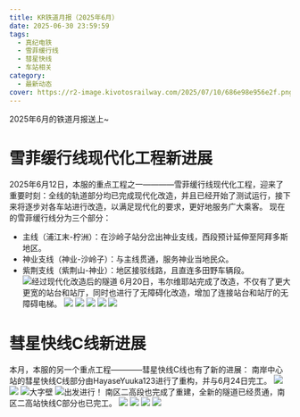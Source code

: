 ```yaml
---
title: KR铁道月报（2025年6月）
date: 2025-06-30 23:59:59
tags:
  - 真纪电铁
  - 雪菲缓行线
  - 彗星快线
  - 车站相关
category:
  - 最新动态
cover: https://r2-image.kivotosrailway.com/2025/07/10/686e98e956e2f.png
---
```

2025年6月的铁道月报送上~

# 雪菲缓行线现代化工程新进展
2025年6月12日，本服的重点工程之一————雪菲缓行线现代化工程，迎来了重要时刻：全线的轨道部分均已完成现代化改造，并且已经开始了测试运行，接下来将逐步对各车站进行改造，以满足现代化的要求，更好地服务广大乘客。
现在的雪菲缓行线分为三个部分：
* 主线（浦江末-柠洲）：在沙岭子站分岔出神业支线，西段预计延伸至阿拜多斯地区。
* 神业支线（神业-沙岭子）：与主线贯通，服务神业当地民众。
* 紫荆支线（紫荆山-神业）：地区接驳线路，且直连多田野车辆段。
![经过现代化改造后的隧道](https://r2-image.kivotosrailway.com/2025/07/08/686d3f25112a6.png)
6月20日，韦尔维耶站完成了改造，不仅有了更大更宽的站台和站厅，同时也进行了无障碍化改造，增加了连接站台和站厅的无障碍电梯。
![](https://r2-image.kivotosrailway.com/2025/07/08/686d24bbc4f54.png)
![](https://r2-image.kivotosrailway.com/2025/07/08/686d25150ef91.png)
![](https://r2-image.kivotosrailway.com/2025/07/08/686d24d47f7b4.png)
![](https://r2-image.kivotosrailway.com/2025/07/08/686d24d9e30f2.png)
![](https://r2-image.kivotosrailway.com/2025/07/08/686d24e273a5f.png)

# 彗星快线C线新进展
本月，本服的另一个重点工程————彗星快线C线也有了新的进展：
南岸中心站的彗星快线C线部分由HayaseYuuka123进行了重构，并与6月24日完工。
![](https://r2-image.kivotosrailway.com/2025/07/10/686e99199ea06.png)
![](https://r2-image.kivotosrailway.com/2025/07/10/686e9b358cdb6.png)
![大字壁](https://r2-image.kivotosrailway.com/2025/07/10/686e991fd579e.png)
![出发进行！](https://r2-image.kivotosrailway.com/2025/07/10/686e9926450b7.png)
南区二高段也完成了重建，全新的隧道已经贯通，南区二高站快线C部分也已完工。
![](https://r2-image.kivotosrailway.com/2025/07/10/686e9c5cefe3d.png)
![](https://r2-image.kivotosrailway.com/2025/07/10/686e9c6699f3d.png)
![](https://r2-image.kivotosrailway.com/2025/07/10/686e9c6c64eaf.png)
![](https://r2-image.kivotosrailway.com/2025/07/10/686e9c7153c7a.png)